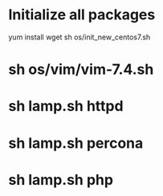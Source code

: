# Initialize all packages
yum install wget
sh os/init_new_centos7.sh  

# sh os/vim/vim-7.4.sh

# sh lamp.sh httpd
# sh lamp.sh percona
# sh lamp.sh php
 
